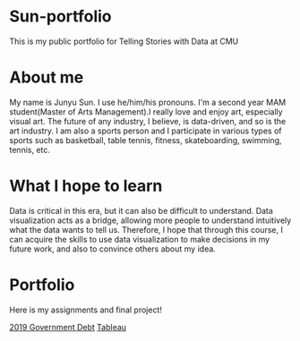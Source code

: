# Sun-portfolio
This is my public portfolio for Telling Stories with Data at CMU

# About me
My name is Junyu Sun. I use he/him/his pronouns. I'm a second year MAM student(Master of Arts Management).I really love and enjoy art, especially visual art. The future of any industry, I believe, is data-driven, and so is the art industry. I am also a sports person and I participate in various types of sports such as basketball, table tennis, fitness, skateboarding, swimming, tennis, etc.

# What I hope to learn
Data is critical in this era, but it can also be difficult to understand. Data visualization acts as a bridge, allowing more people to understand intuitively what the data wants to tell us. Therefore, I hope that through this course, I can acquire the skills to use data visualization to make decisions in my future work, and also to convince others about my idea.

# Portfolio
Here is my assignments and final project!

[2019 Government Debt](/dataviz2.md)
[Tableau](/Tableau.md)
